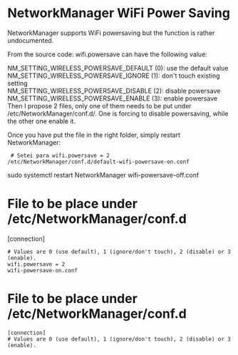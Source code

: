 # NetworkManager WiFi Power Saving
NetworkManager supports WiFi powersaving but the function is rather undocumented.

From the source code: wifi.powersave can have the following value:

NM_SETTING_WIRELESS_POWERSAVE_DEFAULT (0): use the default value\
NM_SETTING_WIRELESS_POWERSAVE_IGNORE (1): don't touch existing setting\
NM_SETTING_WIRELESS_POWERSAVE_DISABLE (2): disable powersave\
NM_SETTING_WIRELESS_POWERSAVE_ENABLE (3): enable powersave\
Then I propose 2 files, only one of them needs to be put under /etc/NetworkManager/conf.d/.
One is forcing to disable powersaving, while the other one enable it.

Once you have put the file in the right folder, simply restart NetworkManager:
```
 # Setei para wifi.powersave = 2
/etc/NetworkManager/conf.d/default-wifi-powersave-on.conf
```

sudo systemctl restart NetworkManager
wifi-powersave-off.conf
# File to be place under /etc/NetworkManager/conf.d
[connection]
```
# Values are 0 (use default), 1 (ignore/don't touch), 2 (disable) or 3 (enable).
wifi.powersave = 2
wifi-powersave-on.conf
```

# File to be place under /etc/NetworkManager/conf.d
```
[connection]
# Values are 0 (use default), 1 (ignore/don't touch), 2 (disable) or 3 (enable).
```
